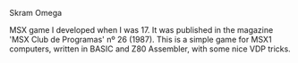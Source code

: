 Skram Omega

MSX game I developed when I was 17. It was published in the magazine 'MSX Club de Programas' nº 26 (1987). This is a simple game for MSX1 computers, written in BASIC and Z80 Assembler, with some nice VDP tricks.
